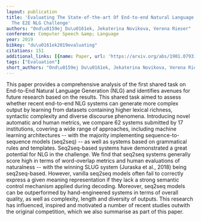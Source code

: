 ```yaml
---
layout: publication
title: 'Evaluating The State-of-the-art Of End-to-end Natural Language Generation:
  The E2E NLG Challenge'
authors: "Ond\u0159ej Du\u0161ek, Jekaterina Novikova, Verena Rieser"
conference: Computer Speech &amp; Language
year: 2019
bibkey: "du\u0161ek2019evaluating"
citations: 151
additional_links: [{name: Paper, url: 'https://arxiv.org/abs/1901.07931'}]
tags: ["Evaluation"]
short_authors: "Ond\u0159ej Du\u0161ek, Jekaterina Novikova, Verena Rieser"
---
```

This paper provides a comprehensive analysis of the first shared task on
End-to-End Natural Language Generation (NLG) and identifies avenues for future
research based on the results. This shared task aimed to assess whether recent
end-to-end NLG systems can generate more complex output by learning from
datasets containing higher lexical richness, syntactic complexity and diverse
discourse phenomena. Introducing novel automatic and human metrics, we compare
62 systems submitted by 17 institutions, covering a wide range of approaches,
including machine learning architectures -- with the majority implementing
sequence-to-sequence models (seq2seq) -- as well as systems based on
grammatical rules and templates. Seq2seq-based systems have demonstrated a
great potential for NLG in the challenge. We find that seq2seq systems
generally score high in terms of word-overlap metrics and human evaluations of
naturalness -- with the winning SLUG system (Juraska et al., 2018) being
seq2seq-based. However, vanilla seq2seq models often fail to correctly express
a given meaning representation if they lack a strong semantic control mechanism
applied during decoding. Moreover, seq2seq models can be outperformed by
hand-engineered systems in terms of overall quality, as well as complexity,
length and diversity of outputs. This research has influenced, inspired and
motivated a number of recent studies outwith the original competition, which we
also summarise as part of this paper.